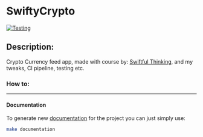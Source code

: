 # SwiftyCrypto

[![Testing](https://github.com/LSWarss/SwiftyCrypto/actions/workflows/Testing.yml/badge.svg?branch=main)](https://github.com/LSWarss/SwiftyCrypto/actions/workflows/Testing.yml)

## Description: 

Crypto Currency feed app, made with course by: [Swiftful Thinking](https://www.youtube.com/channel/UCp25X4LzOLaksp5qY0YMUzg), and my tweaks, CI pipeline, testing etc.

### How to: 
---
#### Documentation
To generate new [documentation](https://lswarss.github.io/SwiftyCrypto/) for the project you can just simply use: 

```bash
make documentation
```
